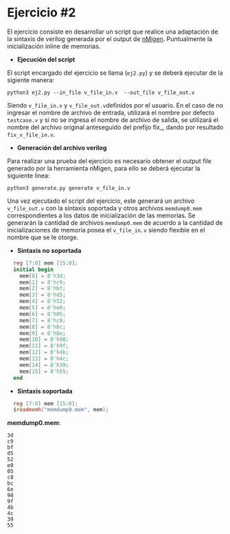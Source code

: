# Ejercicio #2

El ejercicio consiste en desarrollar un script que realice una adaptación de la sintaxis de verilog generada
por el output de [nMigen](https://nmigen.info/nmigen/latest/). Puntualmente la inicialización inline de memorias. 




* **Ejecución del script**

El script encargado del ejercicio se llama (`ej2.py`) y se deberá ejecutar de la sigiente manera: 

```
python3 ej2.py --in_file v_file_in.v  --out_file v_file_out.v 
```

Siendo `v_file_in.v` y `v_file_out.v`definidos por el usuario. En el caso de no ingresar el nombre de archivo de entrada, utilizará el nombre por defecto `testcase.v` y si no se ingresa el nombre de archivo de salida, se utilizará el nombre del archivo original anteseguido del prefijo fix_, dando por resultado `fix_v_file_in.v`.




* **Generación del archivo verilog**


Para realizar una prueba del ejercicio es necesario obtener el output file generado por la herramienta nMigen, para 
ello se deberá ejecutar la siguiente linea:

```
python3 generate.py generate v_file_in.v
```

Una vez ejecutado el script del ejercicio, este generará un archivo `v_file_out.v` con la sintaxis soportada y otros archivos `memdump0.mem` correspondientes a los datos de inicialización de las memorias. Se generarán la cantidad de archivos `memdump0.mem` de acuerdo a la cantidad de inicializaciones de memoria posea el `v_file_in.v` siendo flexible en el nombre que se le otorge. 



* **Sintaxis no soportada**
```verilog
  reg [7:0] mem [15:0];
  initial begin
    mem[0] = 8'h3d;
    mem[1] = 8'hc9;
    mem[2] = 8'hbf;
    mem[3] = 8'hd5;
    mem[4] = 8'h52;
    mem[5] = 8'he0;
    mem[6] = 8'h05;
    mem[7] = 8'hc8;
    mem[8] = 8'hbc;
    mem[9] = 8'h6e;
    mem[10] = 8'h98;
    mem[11] = 8'h9f;
    mem[12] = 8'h4b;
    mem[13] = 8'h4c;
    mem[14] = 8'h39;
    mem[15] = 8'h55;
  end
```



* **Sintaxis soportada**
```verilog
  reg [7:0] mem [15:0];
  $readmemh("memdump0.mem", mem);
```
**memdump0.mem**:
```
3d
c9
bf
d5
52
e0
05
c8
bc
6e
98
9f
4b
4c
39
55
```



